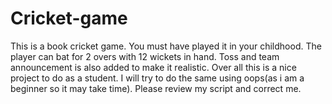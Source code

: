 # Cricket-game
 This is a book cricket game. You must have played it in your childhood. The player can bat for 2 overs with 12 wickets in hand. Toss and team announcement is also added to make it realistic. Over all this is a nice project to do as a student. I will try to do the same using oops(as i am a beginner so it may take time). Please review my script and correct me.
